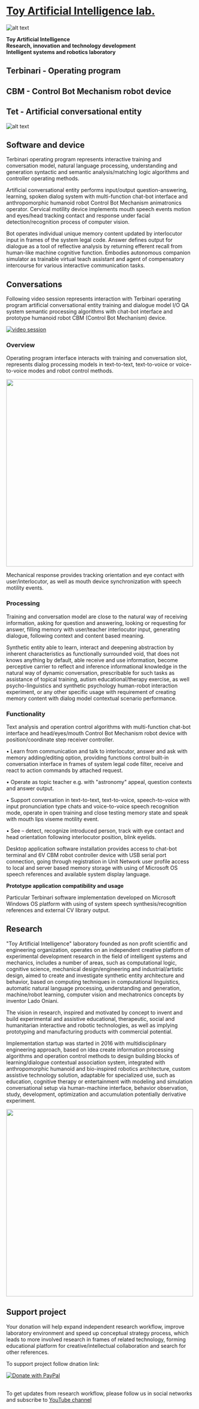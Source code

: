  # [Toy Artificial Intelligence lab.](https://ladooniani.github.io/tailab/) 
 
 ![alt text](https://github.com/ladooniani/tailab/blob/master/assets/toy_artificial_intelligence_lab_logo.png)

**Toy Artificial Intelligence\
Research, innovation and technology development\
Intelligent systems and robotics laboratory**  

## Terbinari - Operating program 
## CBM - Control Bot Mechanism robot device
## Tet  - Artificial conversational entity

 ![alt text](https://github.com/ladooniani/tailab/blob/master/assets/terbinari-1.jpg)

## Software and device

  Terbinari operating program represents interactive training and conversation model, natural language processing, understanding and generation syntactic and semantic analysis/matching logic algorithms and controller operating methods.

  Artificial conversational entity performs input/output question-answering, learning, spoken dialog system with multi-function chat-bot interface and anthropomorphic humanoid robot Control Bot Mechanism animatronics operator. Cervical motility device implements mouth speech events motion and eyes/head tracking contact and response under facial detection/recognition process of computer vision.

  Bot operates individual unique memory content updated by interlocutor input in frames of the system legal code. Answer defines output for dialogue as a tool of reflective analysis by returning efferent recall from human-like machine cognitive function. Embodies autonomous companion simulator as trainable virtual teach assistant and agent of compensatory intercourse for various interactive communication tasks.
  
## Conversations

 Following video session represents interaction with Terbinari operating program artificial conversational entity training and dialogue model I/O QA system semantic processing algorithms with chat-bot interface and prototype humanoid robot CBM (Control Bot Mechanism) device.
 
   [![video session](https://github.com/ladooniani/tailab/blob/master/assets/video.jpg)](https://www.youtube.com/embed/videoseries?list=PLz-uAJOvLjs0D5dGJIcGOwpURkVAGzvHU&rel=0)
    
### Overview

 Operating program interface interacts with training and conversation slot, represents dialog processing models in text-to-text, text-to-voice or voice-to-voice modes and robot control methods. 
 
  <img src="https://github.com/ladooniani/tailab/blob/master/assets/terbinari-cbm.jpg" width="500">

Mechanical response provides tracking orientation and eye contact with user/interlocutor, as well as mouth device synchronization with speech motility events.
 
### Processing  

 Training and conversation model are close to the natural way of receiving information, asking for question and answering, looking or requesting for answer, filling memory  with user/teacher interlocutor input, generating dialogue, following context and content based meaning. 

 Synthetic entity able to learn, interact and deepening abstraction by inherent characteristics as functionally surrounded void, that does not knows anything by default, able receive and use information, become perceptive carrier to reflect and inference informational knowledge in the natural way of dynamic conversation, prescribable for such tasks as assistance of topical training, autism educational/therapy exercise, as well psycho-linguistics and synthetic psychology human-robot interaction experiment, or any other specific usage with requirement of creating memory content with dialog model contextual scenario performance.

### Functionality

  Text analysis and operation control algorithms with multi-function chat-bot interface and head/eyes/mouth Control Bot Mechanism robot device with position/coordinate step receiver controller.
  
  • Learn from communication and talk to interlocutor, answer and ask with memory adding/editing option, providing functions control built-in conversation interface in frames of system legal code filter, receive and react to action commands by attached request.

  • Operate as topic teacher e.g. with "astronomy" appeal, question contexts and answer output.
  
  • Support conversation in text-to-text, text-to-voice, speech-to-voice with input pronunciation type chats and voice-to-voice speech recognition mode, operate in open training and close testing memory state and speak with mouth lips viseme motility event.
  
  • See – detect, recognize introduced person, track with eye contact and head orientation following interlocutor position, blink eyelids.

  Desktop application software installation provides access to chat-bot terminal and 6V CBM robot controller device with USB serial port connection, going through registration in Unit Network user profile access to local and server based memory storage with using of Microsoft OS speech references and available system display language. 

**Prototype application compatibility and usage**

  Particular Terbinari software implementation developed on Microsoft Windows OS platform with using of system speech synthesis/recognition references and external CV library output.
  
## Research

"Toy Artificial Intelligence" laboratory founded as non profit scientific and engineering organization, operates on an independent creative platform of experimental development research in the field of intelligent systems and mechanics, includes a number of areas, such as computational logic, cognitive science, mechanical design/engineering and industrial/artistic design, aimed to create and investigate synthetic entity architecture and behavior, based on computing techniques in computational linguistics, automatic natural language processing, understanding and generation, machine/robot learning, computer vision and mechatronics concepts by inventor Lado Oniani. 

The vision in research, inspired and motivated by concept to invent and build experimental and assistive educational, therapeutic, social and humanitarian interactive and robotic technologies, as well as implying prototyping and manufacturing products with commercial potential.

Implementation startup was started in 2016 with multidisciplinary engineering approach, based on idea create information processing algorithms and operation control methods to design building blocks of learning/dialogue contextual association system, integrated with anthropomorphic humanoid and bio-inspired robotics architecture, custom assistive technology solution, adaptable for specialized use, such as education, cognitive therapy or entertainment with modeling and simulation conversational setup via human-machine interface, behavior observation, study, development, optimization and accumulation potentially derivative experiment. 

<img src="https://github.com/ladooniani/tailab/blob/master/assets/terbinari-3.jpg" width="500">

## Support project

Your donation will help expand independent research workflow, improve laboratory environment and speed up conceptual strategy process, which leads to more involved research in frames of related technology, forming educational platform for creative/intellectual collaboration and search for other references.

To support project follow dnation link: 

<a href="https://www.paypal.com/cgi-bin/webscr?cmd=_s-xclick&hosted_button_id=GRGH6SL9EL72U">
  <img src="https://www.paypalobjects.com/en_US/i/btn/btn_donate_SM.gif" alt="Donate with PayPal" /><br><br>
</a>

To get updates from research workflow, please follow us in social networks and subscribe to [YouTube channel](https://www.youtube.com/channel/UC0Z161RgR5KpwPLvEDzkk9Q?view_as=subscriber) 
